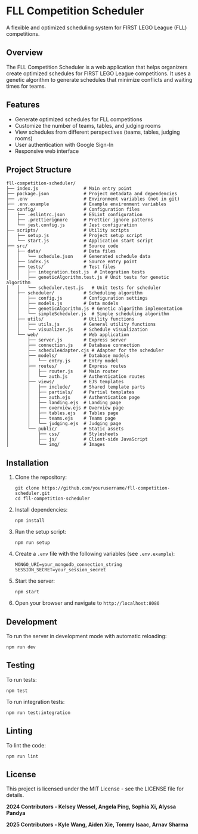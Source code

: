 # FLL Competition Scheduler

A flexible and optimized scheduling system for FIRST LEGO League (FLL) competitions.

## Overview

The FLL Competition Scheduler is a web application that helps organizers create optimized schedules for FIRST LEGO League competitions. It uses a genetic algorithm to generate schedules that minimize conflicts and waiting times for teams.

## Features

- Generate optimized schedules for FLL competitions
- Customize the number of teams, tables, and judging rooms
- View schedules from different perspectives (teams, tables, judging rooms)
- User authentication with Google Sign-In
- Responsive web interface

## Project Structure

```
fll-competition-scheduler/
├── index.js                 # Main entry point
├── package.json             # Project metadata and dependencies
├── .env                     # Environment variables (not in git)
├── .env.example             # Example environment variables
├── config/                  # Configuration files
│   ├── .eslintrc.json       # ESLint configuration
│   ├── .prettierignore      # Prettier ignore patterns
│   └── jest.config.js       # Jest configuration
├── scripts/                 # Utility scripts
│   ├── setup.js             # Project setup script
│   └── start.js             # Application start script
├── src/                     # Source code
│   ├── data/                # Data files
│   │   └── schedule.json    # Generated schedule data
│   ├── index.js             # Source entry point
│   ├── tests/               # Test files
│   │   ├── integration.test.js  # Integration tests
│   │   ├── geneticAlgorithm.test.js # Unit tests for genetic algorithm
│   │   └── scheduler.test.js   # Unit tests for scheduler
│   ├── scheduler/           # Scheduling algorithm
│   │   ├── config.js        # Configuration settings
│   │   ├── models.js        # Data models
│   │   ├── geneticAlgorithm.js # Genetic algorithm implementation
│   │   └── simpleScheduler.js  # Simple scheduling algorithm
│   ├── utils/               # Utility functions
│   │   ├── utils.js         # General utility functions
│   │   └── visualizer.js    # Schedule visualization
│   └── web/                 # Web application
│       ├── server.js        # Express server
│       ├── connection.js    # Database connection
│       ├── scheduleAdapter.cjs # Adapter for the scheduler
│       ├── models/          # Database models
│       │   └── entry.js     # Entry model
│       ├── routes/          # Express routes
│       │   ├── router.js    # Main router
│       │   └── auth.js      # Authentication routes
│       ├── views/           # EJS templates
│       │   ├── include/     # Shared template parts
│       │   ├── partials/    # Partial templates
│       │   ├── auth.ejs     # Authentication page
│       │   ├── landing.ejs  # Landing page
│       │   ├── overview.ejs # Overview page
│       │   ├── tables.ejs   # Tables page
│       │   ├── teams.ejs    # Teams page
│       │   └── judging.ejs  # Judging page
│       └── public/          # Static assets
│           ├── css/         # Stylesheets
│           ├── js/          # Client-side JavaScript
│           └── img/         # Images
```

## Installation

1. Clone the repository:

   ```
   git clone https://github.com/yourusername/fll-competition-scheduler.git
   cd fll-competition-scheduler
   ```

2. Install dependencies:

   ```
   npm install
   ```

3. Run the setup script:

   ```
   npm run setup
   ```

4. Create a `.env` file with the following variables (see `.env.example`):

   ```
   MONGO_URI=your_mongodb_connection_string
   SESSION_SECRET=your_session_secret
   ```

5. Start the server:

   ```
   npm start
   ```

6. Open your browser and navigate to `http://localhost:8080`

## Development

To run the server in development mode with automatic reloading:

```
npm run dev
```

## Testing

To run tests:

```
npm test
```

To run integration tests:

```
npm run test:integration
```

## Linting

To lint the code:

```
npm run lint
```

## License

This project is licensed under the MIT License - see the LICENSE file for details.

**2024 Contributors - Kelsey Wessel, Angela Ping, Sophia Xi, Alyssa Pandya**

**2025 Contributors - Kyle Wang, Aiden Xie, Tommy Isaac, Arnav Sharma**
